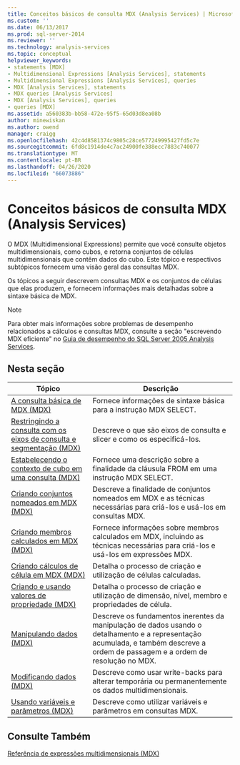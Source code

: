 ```yaml
---
title: Conceitos básicos de consulta MDX (Analysis Services) | Microsoft Docs
ms.custom: ''
ms.date: 06/13/2017
ms.prod: sql-server-2014
ms.reviewer: ''
ms.technology: analysis-services
ms.topic: conceptual
helpviewer_keywords:
- statements [MDX]
- Multidimensional Expressions [Analysis Services], statements
- Multidimensional Expressions [Analysis Services], queries
- MDX [Analysis Services], statements
- MDX queries [Analysis Services]
- MDX [Analysis Services], queries
- queries [MDX]
ms.assetid: a560383b-bb58-472e-95f5-65d03d8ea08b
author: minewiskan
ms.author: owend
manager: craigg
ms.openlocfilehash: 42c4d8581374c9805c28ce577249995427fd5c7e
ms.sourcegitcommit: 6fd8c1914de4c7ac24900fe388ecc7883c740077
ms.translationtype: MT
ms.contentlocale: pt-BR
ms.lasthandoff: 04/26/2020
ms.locfileid: "66073886"
---
```

# <a name="mdx-query-fundamentals-analysis-services"></a>Conceitos básicos de consulta MDX (Analysis Services)
  O MDX (Multidimensional Expressions) permite que você consulte objetos multidimensionais, como cubos, e retorna conjuntos de células multidimensionais que contêm dados do cubo. Este tópico e respectivos subtópicos fornecem uma visão geral das consultas MDX.  
  
 Os tópicos a seguir descrevem consultas MDX e os conjuntos de células que elas produzem, e fornecem informações mais detalhadas sobre a sintaxe básica de MDX.  
  
> [!NOTE]  
>  Para obter mais informações sobre problemas de desempenho relacionados a cálculos e consultas MDX, consulte a seção "escrevendo MDX eficiente" no [Guia de desempenho do SQL Server 2005 Analysis Services](https://docsbay.net/Microsoft-SQL-Server-2005-Analysis-Services-Performance-Guide).  
  
## <a name="in-this-section"></a>Nesta seção  
  
|Tópico|Descrição|  
|-----------|-----------------|  
|[A consulta básica de MDX &#40;MDX&#41;](mdx-query-the-basic-query.md)|Fornece informações de sintaxe básica para a instrução MDX SELECT.|  
|[Restringindo a consulta com os eixos de consulta e segmentação &#40;MDX&#41;](mdx-query-and-slicer-axes-restricting-the-query.md)|Descreve o que são eixos de consulta e slicer e como os especificá-los.|  
|[Estabelecendo o contexto de cubo em uma consulta &#40;MDX&#41;](establishing-cube-context-in-a-query-mdx.md)|Fornece uma descrição sobre a finalidade da cláusula FROM em uma instrução MDX SELECT.|  
|[Criando conjuntos nomeados em MDX &#40;MDX&#41;](mdx-named-sets-building-named-sets.md)|Descreve a finalidade de conjuntos nomeados em MDX e as técnicas necessárias para criá-los e usá-los em consultas MDX.|  
|[Criando membros calculados em MDX &#40;MDX&#41;](mdx-calculated-members-building-calculated-members.md)|Fornece informações sobre membros calculados em MDX, incluindo as técnicas necessárias para criá-los e usá-los em expressões MDX.|  
|[Criando cálculos de célula em MDX &#40;MDX&#41;](../../multidimensional-models-olap-logical-cube-objects/calculations.md)|Detalha o processo de criação e utilização de células calculadas.|  
|[Criando e usando valores de propriedade &#40;MDX&#41;](../../creating-and-using-property-values-mdx.md)|Detalha o processo de criação e utilização de dimensão, nível, membro e propriedades de célula.|  
|[Manipulando dados &#40;MDX&#41;](mdx-data-manipulation-manipulating-data.md)|Descreve os fundamentos inerentes da manipulação de dados usando o detalhamento e a representação acumulada, e também descreve a ordem de passagem e a ordem de resolução no MDX.|  
|[Modificando dados &#40;MDX&#41;](mdx-data-modification-modifying-data.md)|Descreve como usar write-backs para alterar temporária ou permanentemente os dados multidimensionais.|  
|[Usando variáveis e parâmetros &#40;MDX&#41;](using-variables-and-parameters-mdx.md)|Descreve como utilizar variáveis e parâmetros em consultas MDX.|  
  
## <a name="see-also"></a>Consulte Também  
 [Referência de expressões multidimensionais &#40;MDX&#41;](/sql/mdx/multidimensional-expressions-mdx-reference)  
  
  
